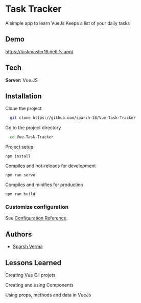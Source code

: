 
# Task Tracker
A simple app to learn VueJs
Keeps a list of your daily tasks

## Demo

https://taskmaster18.netlify.app/

  
## Tech

**Server:** Vue.JS


  
## Installation

Clone the project

```bash
  git clone https://github.com/sparsh-18/Vue-Task-Tracker
```

Go to the project directory

```bash
  cd Vue-Task-Tracker
```

Project setup
```
npm install
```

Compiles and hot-reloads for development
```
npm run serve
```

Compiles and minifies for production
```
npm run build
```

### Customize configuration
See [Configuration Reference](https://cli.vuejs.org/config/).

  
## Authors

- [Sparsh Verma](https://github.com/sparsh-18)

  
## Lessons Learned

Creating Vue Cli projets

Creating and using Components

Using props, methods and data in VueJs



  
